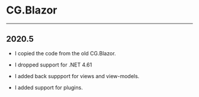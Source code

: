# CG.Blazor
---

## 2020.5

* I copied the code from the old CG.Blazor.

* I dropped support for .NET 4.61

* I added back suppport for views and view-models.

* I added support for plugins.

